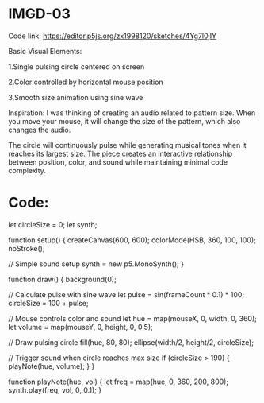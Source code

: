 # IMGD-03

Code link: https://editor.p5js.org/zx1998120/sketches/4Yg7l0jIY

Basic Visual Elements:

1.Single pulsing circle centered on screen

2.Color controlled by horizontal mouse position

3.Smooth size animation using sine wave


Inspiration:
I was thinking of creating an audio related to pattern size. When you move your mouse, it will change the size of the pattern, which also changes the audio.

The circle will continuously pulse while generating musical tones when it reaches its largest size. The piece creates an interactive relationship between position, color, and sound while maintaining minimal code complexity.

# Code:

let circleSize = 0;
let synth;

function setup() {
  createCanvas(600, 600);
  colorMode(HSB, 360, 100, 100);
  noStroke();
  
  // Simple sound setup
  synth = new p5.MonoSynth();
}

function draw() {
  background(0);
  
  // Calculate pulse with sine wave
  let pulse = sin(frameCount * 0.1) * 100;
  circleSize = 100 + pulse;
  
  // Mouse controls color and sound
  let hue = map(mouseX, 0, width, 0, 360);
  let volume = map(mouseY, 0, height, 0, 0.5);
  
  // Draw pulsing circle
  fill(hue, 80, 80);
  ellipse(width/2, height/2, circleSize);
  
  // Trigger sound when circle reaches max size
  if (circleSize > 190) {
    playNote(hue, volume);
  }
}

function playNote(hue, vol) {
  let freq = map(hue, 0, 360, 200, 800);
  synth.play(freq, vol, 0, 0.1);
}
